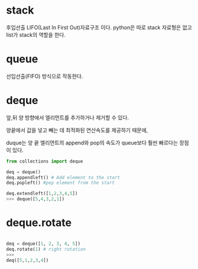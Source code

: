 # stack

후입선출 LIFO(Last In First Out)자료구조 이다.
python은 따로 stack 자료형은 없고 list가 stack의 역할을 한다.

# queue

선입선출(FIFO) 방식으로 작동한다.

# deque
앞,뒤 양 방향에서 엘리먼트를 추가하거나 제거할 수 있다.

양끝에서 값을 넣고 빼는 데 최적화된 연산속도를 제공하기 때문에, 

duque는 양 끝 엘리먼트의 append와 pop의 속도가 queue보다 훨씬 빠르다는 장점이 있다.

```python
from collections import deque

deq = deque()
deq.appendleft() # Add element to the start
deq.popleft() #pop element from the start
```

```python
deq.extendleft([1,2,3,4,5])
>>> deque([5,4,3,2,1])
```
# deque.rotate
```python

deq = deque([1, 2, 3, 4, 5])
deq.rotate(1) # right rotation 
>>>
deq([5,1,2,3,4])
```
